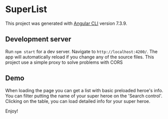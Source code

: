 # SuperList

This project was generated with [Angular CLI](https://github.com/angular/angular-cli) version 7.3.9.

## Development server

Run `npm start` for a dev server. Navigate to `http://localhost:4200/`. The app will automatically reload if you change any of the source files. This project use a simple proxy to solve problems with CORS

## Demo
When loading the page you can get a list with basic preloaded heroe's info. You can filter putting the name of your super heroe on the 'Search control'. Clicking on the table, you can load detailed info for your super heroe.

Enjoy!

